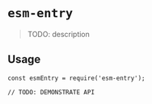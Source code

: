 # `esm-entry`

> TODO: description

## Usage

```
const esmEntry = require('esm-entry');

// TODO: DEMONSTRATE API
```

